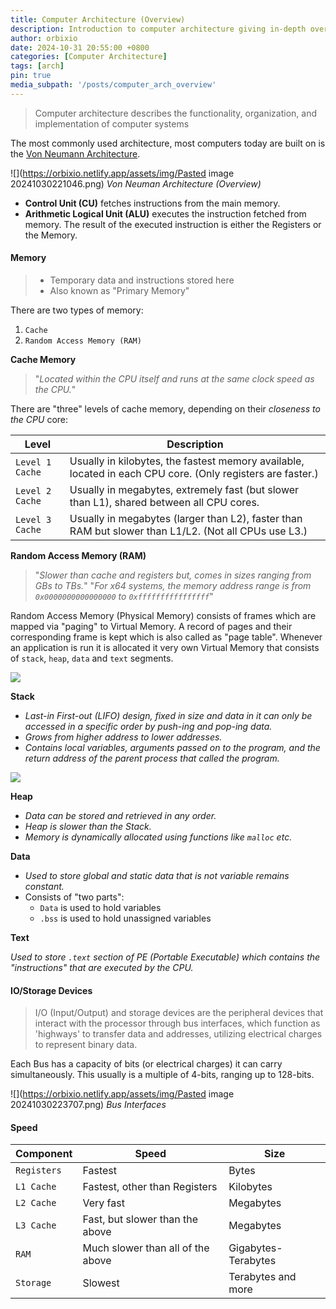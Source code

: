 ```yaml
---
title: Computer Architecture (Overview)
description: Introduction to computer architecture giving in-depth overview of essential topics!
author: orbixio
date: 2024-10-31 20:55:00 +0800
categories: [Computer Architecture]
tags: [arch]
pin: true
media_subpath: '/posts/computer_arch_overview'
---
```


> Computer architecture describes the functionality, organization, and implementation of computer systems

The most commonly used architecture, most computers today are built on is the [Von Neumann Architecture](https://en.wikipedia.org/wiki/Von_Neumann_architecture).

![](https://orbixio.netlify.app/assets/img/Pasted image 20241030221046.png)
_Von Neuman Architecture (Overview)_

- **Control Unit (CU)** fetches instructions from the main memory.
- **Arithmetic Logical Unit (ALU)** executes the instruction fetched from memory. The result of the executed instruction is either the Registers or the Memory.

#### **Memory**

> - Temporary data and instructions stored here
> - Also known as "Primary Memory"

There are two types of memory:
1. `Cache` 
2. `Random Access Memory (RAM)`

**Cache Memory**

> "*Located within the CPU itself and runs at the same clock speed as the CPU.*"

There are "three" levels of cache memory, depending on their *closeness to the CPU* core:

| **Level**       | **Description**                                                                                            |
| --------------- | ---------------------------------------------------------------------------------------------------------- |
| `Level 1 Cache` | Usually in kilobytes, the fastest memory available, located in each CPU core. (Only registers are faster.) |
| `Level 2 Cache` | Usually in megabytes, extremely fast (but slower than L1), shared between all CPU cores.                   |
| `Level 3 Cache` | Usually in megabytes (larger than L2), faster than RAM but slower than L1/L2. (Not all CPUs use L3.)       |

**Random Access Memory (RAM)**

> "*Slower than cache and registers but, comes in sizes ranging from GBs to TBs.*"
> "*For x64 systems, the memory address range is from `0x0000000000000000` to `0xffffffffffffffff`*"

Random Access Memory (Physical Memory) consists of frames which are mapped via "paging" to Virtual Memory. A record of pages and their corresponding frame is kept which is also called as "page table". 
Whenever an application is run it is allocated it very own Virtual Memory that consists of `stack`, `heap`, `data` and `text` segments.

![](https://academy.hackthebox.com/storage/modules/85/memory_structure.jpg)


**Stack**

- *Last-in First-out (LIFO) design, fixed in size and data in it can only be accessed in a specific order by push-ing and pop-ing data.*
- *Grows from higher address to lower addresses.*
- *Contains local variables, arguments passed on to the program, and the return address of the parent process that called the program.*

![](https://tryhackme-images.s3.amazonaws.com/user-uploads/61306d87a330ed00419e22e7/room-content/aed105638dc28ee3524baeaba8925e12.png)

**Heap**

- *Data can be stored and retrieved in any order.* 
- *Heap is slower than the Stack.*
- *Memory is dynamically allocated using functions like `malloc` etc.*                                                                                              

**Data**

- *Used to store global and static data that is not variable remains constant.*
- Consists of "two parts": 
  - `Data` is used to hold variables
  - `.bss` is used to hold unassigned variables

**Text**

*Used to store `.text` section of PE (Portable Executable) which contains the "instructions" that are executed by the CPU.*

#### **IO/Storage Devices**

> I/O (Input/Output) and storage devices are the peripheral devices that interact with the processor through bus interfaces, which function as 'highways' to transfer data and addresses, utilizing electrical charges to represent binary data.

Each Bus has a capacity of bits (or electrical charges) it can carry simultaneously. This usually is a multiple of 4-bits, ranging up to 128-bits. 

![](https://orbixio.netlify.app/assets/img/Pasted image 20241030223707.png)
_Bus Interfaces_


#### **Speed**

| Component   | Speed                             | Size                |
| ----------- | --------------------------------- | ------------------- |
| `Registers` | Fastest                           | Bytes               |
| `L1 Cache`  | Fastest, other than Registers     | Kilobytes           |
| `L2 Cache`  | Very fast                         | Megabytes           |
| `L3 Cache`  | Fast, but slower than the above   | Megabytes           |
| `RAM`       | Much slower than all of the above | Gigabytes-Terabytes |
| `Storage`   | Slowest                           | Terabytes and more  |
